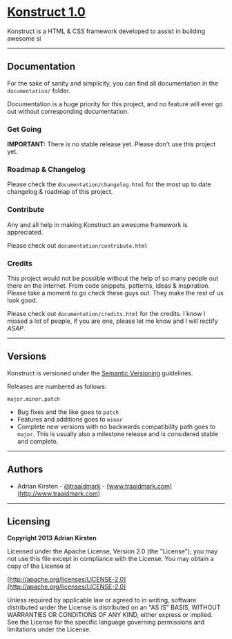 [Konstruct 1.0](http://traaidmark.github.io/Konstruct/)
=============

Konstruct is a HTML & CSS framework developed to assist in building awesome si

<hr />

## Documentation

For the sake of sanity and simplicity, you can find all documentation in the <code>documentation/</code> folder. 

Documentation is a huge priority for this project, and no feature will ever go out without corresponding documentation.

### Get Going

**IMPORTANT:** There is no stable release yet. Please don't use this project yet.

### Roadmap & Changelog

Please check the <code>documentation/changelog.html</code> for the most up to date changelog & roadmap of this project.

### Contribute

Any and all help in making Konstruct an awesome framework is appreciated. 

Please check out <code>documentation/contribute.html</code>

### Credits

This project would not be possible without the help of so many people out there on the internet. From code snippets, patterns, ideas & inspiration. Please take a moment to go check these guys out. They make the rest of us look good.

Please check out <code>documentation/credits.html</code> for the credits. I know I missed a lot of people, if you are one, please let me know and I will rectify *ASAP*.

<hr />

## Versions

Konstruct is versioned under the [Semantic Versioning](http://semver.org/) guidelines.

Releases are numbered as follows:

<code>major.minor.patch</code>

* Bug fixes and the like goes to <code>patch</code>
* Features and additions goes to <code>minor</code>
* Complete new versions with no backwards compatibility path goes to <code>major</code>. This is usually also a milestone release and is considered stable and complete.

<hr />

## Authors

* Adrian Kirsten - [@traaidmark](https://twitter.com/traaidmark) - [www.traaidmark.com](http://www.traaidmark.com)

<hr />

## Licensing

**Copyright 2013 Adrian Kirsten**

Licensed under the Apache License, Version 2.0 (the "License"); you may not use this file except in compliance with the License. You may obtain a copy of the License at

[http://apache.org/licenses/LICENSE-2.0](http://apache.org/licenses/LICENSE-2.0)

Unless required by applicable law or agreed to in writing, software distributed under the License is distributed on an "AS IS" BASIS, WITHOUT WARRANTIES OR CONDITIONS OF ANY KIND, either express or implied. See the License for the specific language governing permissions and limitations under the License.

